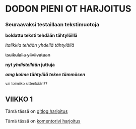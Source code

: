 # DODON PIENI OT HARJOITUS

### Seuraavaksi testaillaan tekstimuotoja


**boldattu teksti tehdään tähtylöillä**

*italikkia tehään yhdellä tähtylällä*


~~tsuikulalla yliviivataan~~

**nyt _yhdistellään_ juttuja**

***omg kolme tähtylää tekee tämmösen***

<sub>vai toimiiko sittenkään??</sub>


## VIIKKO 1

Tämä tässä on [gitlog harjoitus](https://github.com/lowdodo/ot-harjoitustyo/blob/master/laskarit/viikko1/gitlog.txt)

Tämä tässä on [komentorivi harjoitus](https://github.com/lowdodo/ot-harjoitustyo/blob/master/laskarit/viikko1/komentorivi.txt)


